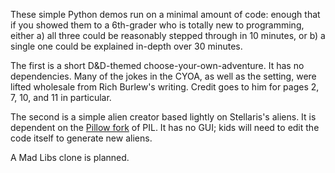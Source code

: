 These simple Python demos run on a minimal amount of code: enough that if you showed them to a 6th-grader who is totally new to programming, either a) all three could be reasonably stepped through in 10 minutes, or b) a single one could be explained in-depth over 30 minutes.

The first is a short D&D-themed choose-your-own-adventure. It has no dependencies. Many of the jokes in the CYOA, as well as the setting, were lifted wholesale from Rich Burlew's writing. Credit goes to him for pages 2, 7, 10, and 11 in particular.

The second is a simple alien creator based lightly on Stellaris's aliens. It is dependent on the [Pillow fork](https://pillow.readthedocs.io/en/latest/installation.html) of PIL. It has no GUI; kids will need to edit the code itself to generate new aliens.

A Mad Libs clone is planned.
